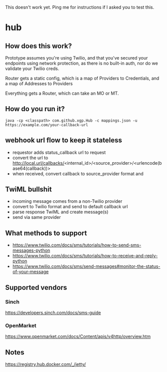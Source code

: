 This doesn't work yet. Ping me for instructions if I asked you to test this.

# hub

## How does this work?

Prototype assumes you're using Twilio, and that you've secured your endpoints using network protection, as there is no built-in auth, nor do we validate your Twilio creds.

Router gets a static config, which is a map of Providers to Credentials, and a map of Addresses to Providers

Everything gets a Router, which can take an MO or MT.

## How do you run it?

`java -cp <classpath> com.github.xgp.Hub -c mappings.json -u https://example.com/your-callback-url`

## webhook url flow to keep it stateless

- requestor adds status_callback url to request
- convert the url to http://local.url/callbacks/<internal_id>/<source_provider>/<urlencode(base64(callback))>
- when received, convert callback to source_provider format and 

## TwiML bullshit

- incoming message comes from a non-Twilio provider
- convert to Twilio format and send to default callback url
- parse response TwiML and create message(s)
- send via same provider

## What methods to support

- https://www.twilio.com/docs/sms/tutorials/how-to-send-sms-messages-python
- https://www.twilio.com/docs/sms/tutorials/how-to-receive-and-reply-python
- https://www.twilio.com/docs/sms/send-messages#monitor-the-status-of-your-message

## Supported vendors

### Sinch

https://developers.sinch.com/docs/sms-guide

### OpenMarket

https://www.openmarket.com/docs/Content/apis/v4http/overview.htm

## Notes

https://registry.hub.docker.com/_/jetty/
